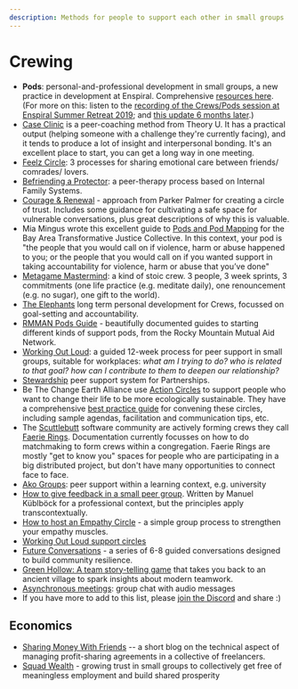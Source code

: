 ```yaml
---
description: Methods for people to support each other in small groups
---
```


# Crewing

* **Pods**: personal-and-professional development in small groups, a new practice in development at Enspiral. Comprehensive [resources here](http://handbook.enspiral.com/guides/pods). (For more on this: listen to the [recording of the Crews/Pods session at Enspiral Summer Retreat 2019](https://www.microsolidarity.cc/discussing/enspiral-summer-retreat-feb-2019); and [this update 6 months later](https://anchor.fm/Microsolidarity/episodes/Nati-and-john-talking-about-pods-at-Enspiral-e9giqj).)
* [Case Clinic](https://www.u-school.org/tools/case-clinic) is a peer-coaching method from Theory U. It has a practical output (helping someone with a challenge they're currently facing), and it tends to produce a lot of insight and interpersonal bonding. It's an excellent place to start, you can get a long way in one meeting.
* [Feelz Circle](http://emotionalanarchism.com/how-to-form-a-radical-feelz-circle/): 3 processes for sharing emotional care between friends/ comrades/ lovers.
* [Befriending a Protector](https://docs.google.com/document/d/1Eygv0lSxCVPGcCleEbHGycpWtLIFTmL7m5Pu6cMBSXM/edit): a peer-therapy process based on Internal Family Systems.&#x20;
* [Courage & Renewal](https://couragerenewal.org/courage-renewal-approach/) - approach from Parker Palmer for creating a circle of trust. Includes some guidance for cultivating a safe space for vulnerable conversations, plus great descriptions of why this is valuable.
* Mia Mingus wrote this excellent guide to [Pods and Pod Mapping](https://batjc.wordpress.com/pods-and-pod-mapping-worksheet/) for the Bay Area Transformative Justice Collective. In this context, your pod is "the people that you would call on if violence, harm or abuse happened to you; or the people that you would call on if you wanted support in taking accountability for violence, harm or abuse that you’ve done"
* [Metagame Mastermind](https://www.youtube.com/watch?v=aDWuHsyznf4?t=753): a kind of stoic crew. 3 people, 3 week sprints, 3 commitments (one life practice (e.g. meditate daily), one renouncement (e.g. no sugar), one gift to the world).
* [The Elephants](https://medium.com/things-ive-written/the-elephants-182870501589) long term personal development for Crews, focussed on goal-setting and accountability.
* [RMMAN Pods Guide](https://rmman.org/pods) - beautifully documented guides to starting different kinds of support pods, from the Rocky Mountain Mutual Aid Network.
* [Working Out Loud](https://workingoutloud.com/en/circle-guides): a guided 12-week process for peer support in small groups, suitable for workplaces: _what am I trying to do? who is related to that goal? how can I contribute to them to deepen our relationship?_
* [Stewardship](https://loomio.coop/stewarding.html) peer support system for Partnerships.
* Be The Change Earth Alliance use [Action Circles](https://www.bethechangeearthalliance.org/action\_circles) to support people who want to change their life to be more ecologically sustainable. They have a comprehensive [best practice guide](https://www.bethechangeearthalliance.org/circle\_guide) for convening these circles, including sample agendas, facilitation and communication tips, etc.
* The [Scuttlebutt](http://scuttlebutt.nz) software community are actively forming crews they call [Faerie Rings](https://hackmd.io/0iNeYQ9wR3qqerxjvfKnhg). Documentation currently focusses on how to do matchmaking to form crews within a congregation. Faerie Rings are mostly "get to know you" spaces for people who are participating in a big distributed project, but don't have many opportunities to connect face to face.
* [Ako Groups](../articles/ako-group-guidelines.md): peer support within a learning context, e.g. university
* [How to give feedback in a small peer group](https://qualityswdev.com/2017/01/22/how-to-give-and-receive-feedback-in-an-agile-organization/). Written by Manuel Küblböck for a professional context, but the principles apply transcontextually.
* [How to host an Empathy Circle](http://cultureofempathy.com/Community/Handouts/How-To-Empathic-Listening.htm) - a simple group process to strengthen your empathy muscles.
* [Working Out Loud support circles](https://workingoutloud.com/en/circle-guides)
* [Future Conversations](https://futurescanning.org/future-conversations-programmes/) - a series of 6-8 guided conversations designed to build community resilience.
* [Green Hollow: A team story-telling game](https://amble.studio/green-hollow-game/) that takes you back to an ancient village to spark insights about modern teamwork.
* [Asynchronous meetings](https://twitter.com/StefanMorales/status/1491535898957139971): group chat with audio messages
* If you have more to add to this list, please [join the Discord](../participate/join-us-on-discord.md) and share :)

## Economics

* [Sharing Money With Friends](https://medium.com/@richdecibels/sharing-money-with-friends-what-could-go-wrong-c4120b712396) -- a short blog on the technical aspect of managing profit-sharing agreements in a collective of freelancers.
* [Squad Wealth](https://otherinter.net/squad-wealth/) - growing trust in small groups to collectively get free of meaningless employment and build shared prosperity
